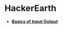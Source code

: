 # HackerEarth

-   **[Basics of Input Output](https://github.com/Razeen-Shaikh/hackerearth/tree/main/basics-of-input-output)**
